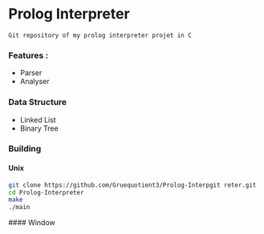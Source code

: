 # Prolog Interpreter

    Git repository of my prolog interpreter projet in C

### Features :
- Parser
- Analyser

### Data Structure
- Linked List
- Binary Tree

### Building  
#### Unix

```zsh
git clone https://github.com/Gruequotient3/Prolog-Interpgit reter.git
cd Prolog-Interpreter
make
./main
```

#### Window
